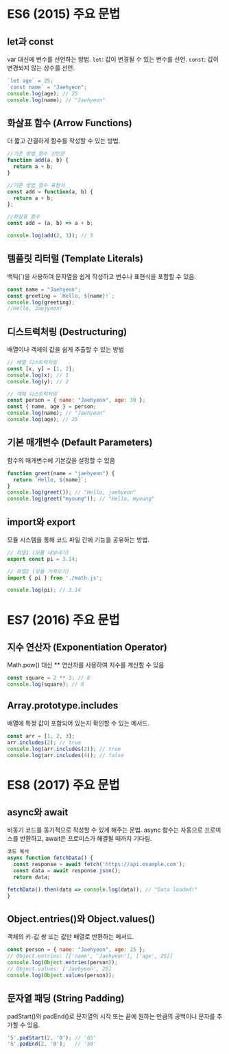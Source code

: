 # ES6 (2015) 주요 문법

## let과 const
var 대신에 변수를 선언하는 방법.
`let`: 값이 변경될 수 있는 변수를 선언.
`const`: 값이 변경되지 않는 상수를 선언.
```javascript
`let age` = 25;
`const name` = "Jaehyeon";
console.log(age); // 25
console.log(name); // "Jaehyeon"
```

## 화살표 함수 (Arrow Functions)
더 짧고 간결하게 함수를 작성할 수 있는 방법.
```javascript
//기존 방법_함수 선언문
function add(a, b) {
  return a + b;
}

//기존 방법_함수 표현식
const add = function(a, b) {
  return a + b;
};

//화살표 함수
const add = (a, b) => a + b;

console.log(add(2, 3)); // 5
```

## 템플릿 리터럴 (Template Literals)
백틱(`)을 사용하여 문자열을 쉽게 작성하고 변수나 표현식을 포함할 수 있음.
```javascript
const name = "Jaehyeon";
const greeting = `Hello, ${name}!`;
console.log(greeting);
//Hello, Jaejyeon!
```

## 디스트럭처링 (Destructuring)
배열이나 객체의 값을 쉽게 추출할 수 있는 방법
```javascript
// 배열 디스트럭처링
const [x, y] = [1, 2];
console.log(x); // 1
console.log(y); // 2

// 객체 디스트럭처링
const person = { name: "Jaehyeon", age: 30 };
const { name, age } = person;
console.log(name); // "Jaehyeon"
console.log(age); // 25
```

## 기본 매개변수 (Default Parameters)
함수의 매개변수에 기본값을 설정할 수 있음
```javascript
function greet(name = "jaehyeon") {
  return `Hello, ${name}`;
}
console.log(greet()); // "Hello, jaehyeon"
console.log(greet("myoung")); // "Hello, myoung"
```

## import와 export
모듈 시스템을 통해 코드 파일 간에 기능을 공유하는 방법.
```javascript
// 파일1 (모듈 내보내기)
export const pi = 3.14;

// 파일2 (모듈 가져오기)
import { pi } from './math.js';

console.log(pi); // 3.14
```

# ES7 (2016) 주요 문법

## 지수 연산자 (Exponentiation Operator)
Math.pow() 대신 ** 연산자를 사용하여 지수를 계산할 수 있음
```javascript
const square = 2 ** 3; // 8
console.log(square); // 8
```

## Array.prototype.includes
배열에 특정 값이 포함되어 있는지 확인할 수 있는 메서드.
```javascript
const arr = [1, 2, 3];
arr.includes(2); // true
console.log(arr.includes(2)); // true
console.log(arr.includes(4)); // false
```
# ES8 (2017) 주요 문법
## async와 await
비동기 코드를 동기적으로 작성할 수 있게 해주는 문법. async 함수는 자동으로 프로미스를 반환하고, await은 프로미스가 해결될 때까지 기다림.
```javascript
코드 복사
async function fetchData() {
  const response = await fetch('https://api.example.com');
  const data = await response.json();
  return data;

fetchData().then(data => console.log(data)); // "Data loaded!"
}
```
## Object.entries()와 Object.values()
객체의 키-값 쌍 또는 값만 배열로 반환하는 메서드.
```javascript
const person = { name: "Jaehyeon", age: 25 };
// Object.entries: [['name', 'Jaehyeon'], ['age', 25]]
console.log(Object.entries(person));
// Object.values: ['Jaehyeon', 25]
console.log(Object.values(person));
```

## 문자열 패딩 (String Padding)
padStart()와 padEnd()로 문자열의 시작 또는 끝에 원하는 만큼의 공백이나 문자를 추가할 수 있음.
```javascript
'5'.padStart(2, '0'); // '05'
'5'.padEnd(2, '0');   // '50'
```